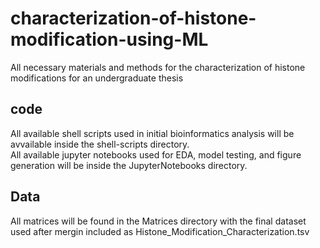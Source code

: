 # characterization-of-histone-modification-using-ML
All necessary materials and methods for the characterization of histone modifications for an undergraduate thesis

## code
All available shell scripts used in initial bioinformatics analysis will be avvailable inside the shell-scripts directory.   
All available jupyter notebooks used for EDA, model testing, and figure generation will be inside the JupyterNotebooks directory.

## Data
All matrices will be found in the Matrices directory with the final dataset used after mergin included as Histone_Modification_Characterization.tsv

